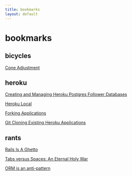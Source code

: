 ```yaml
---
title: bookmarks
layout: default
---
```

bookmarks
=========

bicycles
--------

[Cone Adjustment](http://sheldonbrown.com/cone-adjustment.html)

heroku
------
[Creating and Managing Heroku Postgres Follower Databases](https://devcenter.heroku.com/articles/heroku-postgres-follower-databases)

[Heroku Local](https://devcenter.heroku.com/articles/heroku-local)

[Forking Applications](https://devcenter.heroku.com/articles/fork-app)

[Git Cloning Existing Heroku Applications](https://devcenter.heroku.com/articles/git-clone-heroku-app)

rants
-----
[Rails Is A Ghetto](http://harmful.cat-v.org/software/ruby/rails/is-a-ghetto)

[Tabs versus Spaces: An Eternal Holy War](https://www.jwz.org/doc/tabs-vs-spaces.html)

[ORM is an anti-pattern](http://seldo.com/weblog/2011/08/11/orm_is_an_antipattern)
